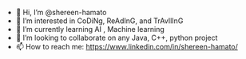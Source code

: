 - 👋 Hi, I’m @shereen-hamato
- 👀 I’m interested in CoDiNg, ReAdInG, and TrAvIlInG
- 🌱 I’m currently learning AI , Machine learning  
- 💞️ I’m looking to collaborate on any Java, C++, python project
- 📫 How to reach me: https://www.linkedin.com/in/shereen-hamato/

<!---
shereen-hamato/shereen-hamato is a ✨ special ✨ repository because its `README.md` (this file) appears on your GitHub profile.
You can click the Preview link to take a look at your changes.
--->
